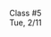 <div class="lecture1">

<div class="column_date">
<p markdown="block">

Class #5 <br>
Tue, 2/11

</p>
</div>
<div class="column_materials">
<p markdown="block">



</p>
</div>

<div class="column_assign">
<p markdown="block">



</p>
</div>

</div>

